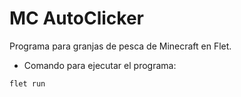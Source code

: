 # MC AutoClicker

Programa para granjas de pesca de Minecraft en Flet.

- Comando para ejecutar el programa:

```
flet run
```
